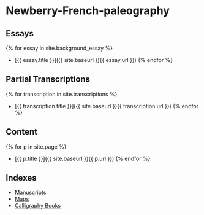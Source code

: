 # Newberry-French-paleography

## Essays

{% for essay in site.background_essay %}
- [{{ essay.title }}]({{ site.baseurl }}{{ essay.url }})
{% endfor %}

## Partial Transcriptions

{% for transcription in site.transcriptions %}
- [{{ transcription.title }}]({{ site.baseurl }}{{ transcription.url }})
{% endfor %}

## Content

{% for p in site.page %}
- [{{ p.title }}]({{ site.baseurl }}{{ p.url }})
{% endfor %}

## Indexes

* [Manuscripts](/www/manuscripts.html)
* [Maps](/www/maps.html)
* [Calligraphy Books](/www/calligraphy.html)
